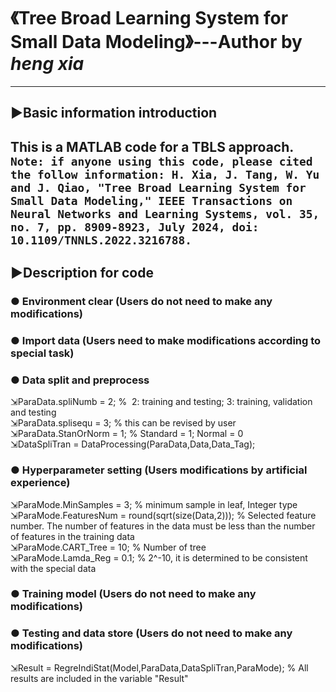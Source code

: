 # 《Tree Broad Learning System for Small Data Modeling》---Author by _heng xia_  
---
## ▶Basic information introduction  
This is a MATLAB code for a TBLS approach.  
`Note: if anyone using this code, please cited the follow information:
H. Xia, J. Tang, W. Yu and J. Qiao, "Tree Broad Learning System for Small Data Modeling," IEEE Transactions on Neural Networks and Learning Systems, vol. 35, no. 7, pp. 8909-8923, July 2024, doi: 10.1109/TNNLS.2022.3216788.`  
---
## ▶Description for code   
### ● Environment clear (Users do not need to make any modifications)  
### ● Import data (Users need to make modifications according to special task)  
### ● Data split and preprocess  
  ⇲ParaData.spliNumb = 2; %  2: training and testing; 3: training, validation and testing  
  ⇲ParaData.splisequ = 3; % this can be revised by user  
  ⇲ParaData.StanOrNorm = 1; % Standard = 1; Normal = 0  
  ⇲DataSpliTran = DataProcessing(ParaData,Data,Data_Tag);  
### ● Hyperparameter setting (Users modifications by artificial experience)  
  ⇲ParaMode.MinSamples = 3; % minimum sample in leaf, Integer type  
  ⇲ParaMode.FeaturesNum = round(sqrt(size(Data,2))); % Selected feature number. The number of features in the data must be less than the number of features in the training data  
  ⇲ParaMode.CART_Tree = 10; % Number of tree  
  ⇲ParaMode.Lamda_Reg = 0.1; % 2^-10, it is determined to be consistent with the special data  
### ● Training model (Users do not need to make any modifications)
### ● Testing and data store (Users do not need to make any modifications)
  ⇲Result = RegreIndiStat(Model,ParaData,DataSpliTran,ParaMode); % All results are included in the variable "Result"
